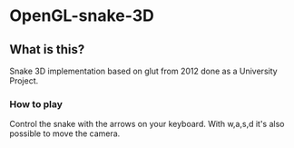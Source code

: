 # OpenGL-snake-3D


## What is this?
Snake 3D implementation based on glut from 2012 done as a University Project.

### How to play

Control the snake with the arrows on your keyboard. With w,a,s,d it's also possible to move the camera.
